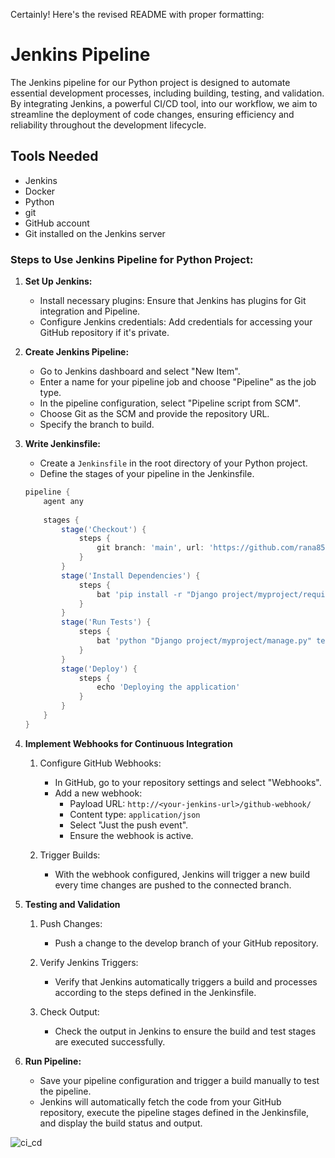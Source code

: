 Certainly! Here's the revised README with proper formatting:

# Jenkins Pipeline

The Jenkins pipeline for our Python project is designed to automate essential development processes, including building, testing, and validation. By integrating Jenkins, a powerful CI/CD tool, into our workflow, we aim to streamline the deployment of code changes, ensuring efficiency and reliability throughout the development lifecycle.

## Tools Needed
- Jenkins
- Docker
- Python
- git
- GitHub account
- Git installed on the Jenkins server

### Steps to Use Jenkins Pipeline for Python Project:

1. **Set Up Jenkins:**
   - Install necessary plugins: Ensure that Jenkins has plugins for Git integration and Pipeline.
   - Configure Jenkins credentials: Add credentials for accessing your GitHub repository if it's private.

2. **Create Jenkins Pipeline:**
   - Go to Jenkins dashboard and select "New Item".
   - Enter a name for your pipeline job and choose "Pipeline" as the job type.
   - In the pipeline configuration, select "Pipeline script from SCM".
   - Choose Git as the SCM and provide the repository URL.
   - Specify the branch to build.

3. **Write Jenkinsfile:**
   - Create a `Jenkinsfile` in the root directory of your Python project.
   - Define the stages of your pipeline in the Jenkinsfile.
   
   ```groovy
   pipeline {
       agent any
       
       stages {
           stage('Checkout') {
               steps {
                   git branch: 'main', url: 'https://github.com/rana854/cicd-project-1.git'
               }
           }
           stage('Install Dependencies') {
               steps {
                   bat 'pip install -r "Django project/myproject/requirements.txt"'
               }
           }
           stage('Run Tests') {
               steps {
                   bat 'python "Django project/myproject/manage.py" test'
               }
           }
           stage('Deploy') {
               steps {
                   echo 'Deploying the application'
               }
           }
       }
   }
   ```

4. **Implement Webhooks for Continuous Integration**
   1. Configure GitHub Webhooks:
      - In GitHub, go to your repository settings and select "Webhooks".
      - Add a new webhook:
        - Payload URL: `http://<your-jenkins-url>/github-webhook/`
        - Content type: `application/json`
        - Select "Just the push event".
        - Ensure the webhook is active.
   
   2. Trigger Builds:
      - With the webhook configured, Jenkins will trigger a new build every time changes are pushed to the connected branch.

5. **Testing and Validation**
   
   1. Push Changes:
      - Push a change to the develop branch of your GitHub repository.

   2. Verify Jenkins Triggers:
      - Verify that Jenkins automatically triggers a build and processes according to the steps defined in the Jenkinsfile.

   3. Check Output:
      - Check the output in Jenkins to ensure the build and test stages are executed successfully.

6. **Run Pipeline:**
   - Save your pipeline configuration and trigger a build manually to test the pipeline.
   - Jenkins will automatically fetch the code from your GitHub repository, execute the pipeline stages defined in the Jenkinsfile, and display the build status and output.



![ci_cd](https://github.com/rana854/cicd-project-1/assets/132678372/4ab7b14d-875b-4ad7-a93b-e1aaacfbbb03)
